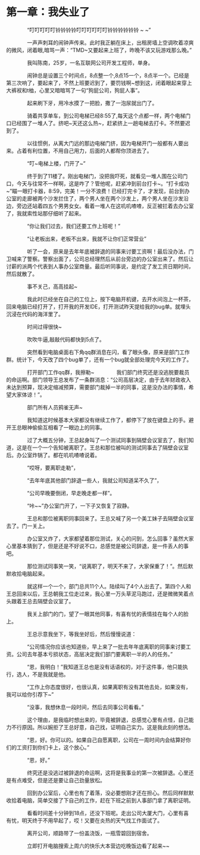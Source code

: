 # 第一章：我失业了

        “叮叮叮叮叮铃铃铃铃叮叮叮叮叮叮铃铃铃铃铃铃 ~ ~”

        一声声刺耳的闹钟声传来。此时我正躺在床上，出租房墙上空调吹着凉爽的微风，闭着眼,暗骂一声：“TMD~又要起来上班了，昨晚不该又玩游戏那么晚。”

        我叫陈南，25岁，一名互联网公司开发工程师，单身。

        闹钟总是设置三个时间点，8点整一个,8点15一个，8点半一个。已经是第三次响了，要起来了，不然上班要迟到了，要罚钱啊~想到这，闭着眼起来穿上大裤衩和t桖，心里又暗暗骂了一句“狗屁公司，狗屁人事”。

        起来刷下牙，用冷水摸了一把脸，撒了一泡尿就出门了。

        骑着共享单车，到公司电梯已经8:55了,每天这个点都一样，两个电梯门口已经围了一堆人了。挤吧~天还这么热~，赶紧挤上一趟电梯去打卡。不然要迟到了。

        以往惯例，从离大门远的那边电梯门挤，因为电梯开门一般都有人要出来。占着有利位置，不用自己用力，后面的人都帮你顶进去了。

        “叮~电梯上楼，门开了~”

        终于到了11楼了。刚出电梯门，没把我吓死，就看见一堆人围在公司门口，今天与往常不一样啊，这是咋了？管他呢，赶紧冲到前台打卡~。“打卡成功~”瞄一眼打卡器，8:59，完美！一分不浪费！已经打完卡了，才发现，前台到办公室的走廊被两个沙发拦住了，两个男人坐在两个沙发上，两个男人坐在沙发沿边，旁边还站着四五个男男女女。看着一堆人在这叽叽喳喳，反正被拦着去办公室了，我就索性站那仔细听了起来。

        “你让我们过去，我们还要工作上班呢！”

        “让老板出来，老板不出来，我就不让你们正常营业”

        听了一会，原来是去年年底被辞退的同事来讨要工资啊！最后没办法，门卫喊来了警察。警察出面了，公司总经理然后从前台旁边的办公室出来了。然后让讨薪的派两个代表到人事办公室商量。最后听同事说，是约定了发工资日期时间，然后就散了。

        事不关己，高高挂起~

        我此时已经坐在自己的工位上，按下电脑开机键，去开水间泡上一杯茶，回来电脑已经打开了，打开我的开发IDE，打开测试昨天提给我的bug单。就埋头沉浸在代码的海洋里了。

        时间过得很快~

        吹吹牛逼,敲敲代码都快到5点了。

        突然看到电脑桌面右下角qq群消息在闪，看了眼头像，原来是部门工作群。统计下，今天改了四个bug单了，还有一个bug就全部处理完今天的工作了。

        打开部门工作qq群，我擦勒~         我们部门终究还是没逃脱要裁员的命运啊。部门领导王总发布了一条群消息：“公司高层决定，由于去年财政收入未达到预算，现决定缩减预算，需要部门裁掉一半的同事，这是没办法的事情，希望大家体谅！”。

        部门所有人员鸦雀无声~

        我知道这时候基本大家都没有继续工作了，都停下了放在键盘上的手。避开王总眼神偷偷互相看了一眼边上的同事。

        过了大概五分钟，王总起身叫了一个测试同事到隔壁会议室去了，我们知道，这是在一个一个告知被离职了。王总和那位被叫的测试同事去了隔壁会议室后。办公室炸锅了。都在叽叽喳喳说着。

        “哎呀，要离职走勒”，

        “去年年底其他部门辞退一些人，我就公司知道呆不久了”，

        “公司早晚要倒闭，早走晚走都一样”。

        “咔~~”办公室门开了，一下子又恢复了寂静。

        王总和那位被离职同事回来了。王总又喊了另一个美工妹子去隔壁会议室去了。门一关上。

        办公室又炸了，大家都望着那位测试，关心的问到，怎么回事？虽然大家心里基本猜到了，但是还是不好说不口，总感觉是被公司辞退，是一件丢人的事吧。

        那位测试同事笑一笑，“说离职了，明天不来了，大家保重了！”。然后默默收拾电脑起来。

        就这样一个一个，部门总共11个人。陆续叫了4个人出去了。第四个人和王总回来以后，王总朝我工位走过来，我心里一万头草泥马跑过，还是微微笑着点头跟着王总去隔壁会议室了。

        我关上部门的门，望了一眼其他同事，有喜有忧的表情挂在每个人的脸上。

        王总示意我坐下，等我坐好后，然后慢慢说道：

        “公司情况你应该也知道些，早上来了一批去年年底离职的同事来讨要工资。公司去年基本亏损状态，高层决定我们部门要离职一半的人的任务。”

        “恩，我明白！”我知道王总也是没有话语权的，对于这件事，他只能执行，选人，不是我就是他。

        “工作上你态度很好，也很认真，如果离职有没有其他去处，如果没有，我可以给你引荐下~”

        “没事，我想休息一段时间，然后去同事公司看看。”

        这个理由，是我临时想出来的，毕竟被辞退，总感觉心里有点怪，自己能力不行原因。所以婉拒了王总好意，自己找，证明自己实力。这是我此刻的想法。

        “恩，好。你可以的。如果自己自愿离职，公司在一周时间内会结算好你们的工资打到你们卡上，这个放心。”

        “恩，好。”

        终究还是没逃过被辞退的命运啊，这将是我事业的第一次被辞退。心里还是有点难受，但是还是要让自己劲量放松。

        回到办公室后，心里也有了着落，没必要想刚才还在担心。然后同样默默收拾着电脑，简单交接了下自己的工作，赶在下班之前到人事部门拿了离职证明。

        看看时间差十分钟到18点，还没下班呢。走出公司大厦大门，心里有喜有忧，明天终于不用早起了，哎！又要在炎热的天气找工作面试了。

        离开公司，顺路带了一份盖浇饭，一瓶雪碧回到宿舍。

        立即打开电脑搜索上周六的快乐大本营边吃晚饭边看了起来~~




